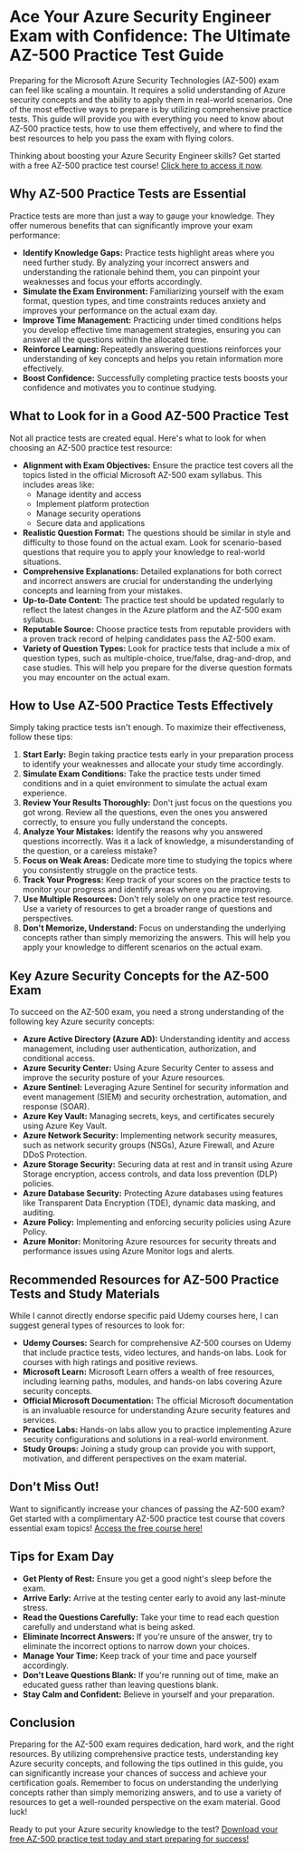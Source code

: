 # Ace Your Azure Security Engineer Exam with Confidence: The Ultimate AZ-500 Practice Test Guide

Preparing for the Microsoft Azure Security Technologies (AZ-500) exam can feel like scaling a mountain. It requires a solid understanding of Azure security concepts and the ability to apply them in real-world scenarios. One of the most effective ways to prepare is by utilizing comprehensive practice tests. This guide will provide you with everything you need to know about AZ-500 practice tests, how to use them effectively, and where to find the best resources to help you pass the exam with flying colors.

Thinking about boosting your Azure Security Engineer skills? Get started with a free AZ-500 practice test course! [Click here to access it now](https://udemywork.com/az-500-practice-test).

## Why AZ-500 Practice Tests are Essential

Practice tests are more than just a way to gauge your knowledge. They offer numerous benefits that can significantly improve your exam performance:

*   **Identify Knowledge Gaps:** Practice tests highlight areas where you need further study. By analyzing your incorrect answers and understanding the rationale behind them, you can pinpoint your weaknesses and focus your efforts accordingly.
*   **Simulate the Exam Environment:** Familiarizing yourself with the exam format, question types, and time constraints reduces anxiety and improves your performance on the actual exam day.
*   **Improve Time Management:** Practicing under timed conditions helps you develop effective time management strategies, ensuring you can answer all the questions within the allocated time.
*   **Reinforce Learning:** Repeatedly answering questions reinforces your understanding of key concepts and helps you retain information more effectively.
*   **Boost Confidence:** Successfully completing practice tests boosts your confidence and motivates you to continue studying.

## What to Look for in a Good AZ-500 Practice Test

Not all practice tests are created equal. Here's what to look for when choosing an AZ-500 practice test resource:

*   **Alignment with Exam Objectives:** Ensure the practice test covers all the topics listed in the official Microsoft AZ-500 exam syllabus. This includes areas like:
    *   Manage identity and access
    *   Implement platform protection
    *   Manage security operations
    *   Secure data and applications
*   **Realistic Question Format:** The questions should be similar in style and difficulty to those found on the actual exam. Look for scenario-based questions that require you to apply your knowledge to real-world situations.
*   **Comprehensive Explanations:** Detailed explanations for both correct and incorrect answers are crucial for understanding the underlying concepts and learning from your mistakes.
*   **Up-to-Date Content:** The practice test should be updated regularly to reflect the latest changes in the Azure platform and the AZ-500 exam syllabus.
*   **Reputable Source:** Choose practice tests from reputable providers with a proven track record of helping candidates pass the AZ-500 exam.
*   **Variety of Question Types:** Look for practice tests that include a mix of question types, such as multiple-choice, true/false, drag-and-drop, and case studies. This will help you prepare for the diverse question formats you may encounter on the actual exam.

## How to Use AZ-500 Practice Tests Effectively

Simply taking practice tests isn't enough. To maximize their effectiveness, follow these tips:

1.  **Start Early:** Begin taking practice tests early in your preparation process to identify your weaknesses and allocate your study time accordingly.
2.  **Simulate Exam Conditions:** Take the practice tests under timed conditions and in a quiet environment to simulate the actual exam experience.
3.  **Review Your Results Thoroughly:** Don't just focus on the questions you got wrong. Review all the questions, even the ones you answered correctly, to ensure you fully understand the concepts.
4.  **Analyze Your Mistakes:** Identify the reasons why you answered questions incorrectly. Was it a lack of knowledge, a misunderstanding of the question, or a careless mistake?
5.  **Focus on Weak Areas:** Dedicate more time to studying the topics where you consistently struggle on the practice tests.
6.  **Track Your Progress:** Keep track of your scores on the practice tests to monitor your progress and identify areas where you are improving.
7.  **Use Multiple Resources:** Don't rely solely on one practice test resource. Use a variety of resources to get a broader range of questions and perspectives.
8.  **Don't Memorize, Understand:** Focus on understanding the underlying concepts rather than simply memorizing the answers. This will help you apply your knowledge to different scenarios on the actual exam.

## Key Azure Security Concepts for the AZ-500 Exam

To succeed on the AZ-500 exam, you need a strong understanding of the following key Azure security concepts:

*   **Azure Active Directory (Azure AD):** Understanding identity and access management, including user authentication, authorization, and conditional access.
*   **Azure Security Center:** Using Azure Security Center to assess and improve the security posture of your Azure resources.
*   **Azure Sentinel:** Leveraging Azure Sentinel for security information and event management (SIEM) and security orchestration, automation, and response (SOAR).
*   **Azure Key Vault:** Managing secrets, keys, and certificates securely using Azure Key Vault.
*   **Azure Network Security:** Implementing network security measures, such as network security groups (NSGs), Azure Firewall, and Azure DDoS Protection.
*   **Azure Storage Security:** Securing data at rest and in transit using Azure Storage encryption, access controls, and data loss prevention (DLP) policies.
*   **Azure Database Security:** Protecting Azure databases using features like Transparent Data Encryption (TDE), dynamic data masking, and auditing.
*   **Azure Policy:** Implementing and enforcing security policies using Azure Policy.
*   **Azure Monitor:** Monitoring Azure resources for security threats and performance issues using Azure Monitor logs and alerts.

## Recommended Resources for AZ-500 Practice Tests and Study Materials

While I cannot directly endorse specific paid Udemy courses here, I can suggest general types of resources to look for:

*   **Udemy Courses:** Search for comprehensive AZ-500 courses on Udemy that include practice tests, video lectures, and hands-on labs. Look for courses with high ratings and positive reviews.
*   **Microsoft Learn:** Microsoft Learn offers a wealth of free resources, including learning paths, modules, and hands-on labs covering Azure security concepts.
*   **Official Microsoft Documentation:** The official Microsoft documentation is an invaluable resource for understanding Azure security features and services.
*   **Practice Labs:** Hands-on labs allow you to practice implementing Azure security configurations and solutions in a real-world environment.
*   **Study Groups:** Joining a study group can provide you with support, motivation, and different perspectives on the exam material.

## Don't Miss Out!

Want to significantly increase your chances of passing the AZ-500 exam? Get started with a complimentary AZ-500 practice test course that covers essential exam topics! [Access the free course here!](https://udemywork.com/az-500-practice-test)

## Tips for Exam Day

*   **Get Plenty of Rest:** Ensure you get a good night's sleep before the exam.
*   **Arrive Early:** Arrive at the testing center early to avoid any last-minute stress.
*   **Read the Questions Carefully:** Take your time to read each question carefully and understand what is being asked.
*   **Eliminate Incorrect Answers:** If you're unsure of the answer, try to eliminate the incorrect options to narrow down your choices.
*   **Manage Your Time:** Keep track of your time and pace yourself accordingly.
*   **Don't Leave Questions Blank:** If you're running out of time, make an educated guess rather than leaving questions blank.
*   **Stay Calm and Confident:** Believe in yourself and your preparation.

## Conclusion

Preparing for the AZ-500 exam requires dedication, hard work, and the right resources. By utilizing comprehensive practice tests, understanding key Azure security concepts, and following the tips outlined in this guide, you can significantly increase your chances of success and achieve your certification goals. Remember to focus on understanding the underlying concepts rather than simply memorizing answers, and to use a variety of resources to get a well-rounded perspective on the exam material. Good luck!

Ready to put your Azure security knowledge to the test? [Download your free AZ-500 practice test today and start preparing for success!](https://udemywork.com/az-500-practice-test)
